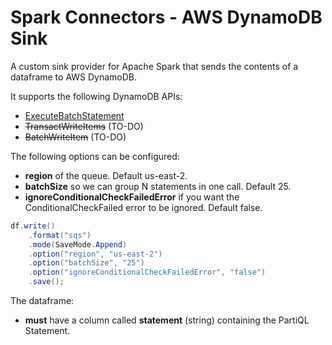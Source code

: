 # Spark Connectors - AWS DynamoDB Sink
A custom sink provider for Apache Spark that sends the contents of a dataframe to AWS DynamoDB.

It supports the following DynamoDB APIs:
- [ExecuteBatchStatement](https://docs.aws.amazon.com/amazondynamodb/latest/APIReference/API_BatchExecuteStatement.html)
- ~~TransactWriteItems~~ (TO-DO)
- ~~BatchWriteItem~~ (TO-DO)

The following options can be configured:
- **region** of the queue. Default us-east-2.
- **batchSize** so we can group N statements in one call. Default 25.
- **ignoreConditionalCheckFailedError** if you want the ConditionalCheckFailed error to be ignored. Default false.

```java
df.write()
    .format("sqs")
    .mode(SaveMode.Append)
    .option("region", "us-east-2")
    .option("batchSize", "25")
    .option("ignoreConditionalCheckFailedError", "false")
    .save();
```

The dataframe:
- **must** have a column called **statement** (string) containing the PartiQL Statement.